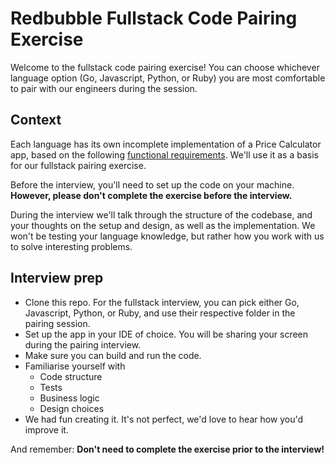 # Redbubble Fullstack Code Pairing Exercise

Welcome to the fullstack code pairing exercise! You can choose whichever
language option (Go, Javascript, Python, or Ruby) you are most comfortable to pair with
our engineers during the session.

## Context

Each language has its own incomplete implementation of a Price Calculator app,
based on the following [functional requirements](http://take-home-test.herokuapp.com/new-product-engineer).
We'll use it as a basis for our fullstack pairing exercise.

Before the interview, you'll need to set up the code on your machine. **However, please don't complete the
exercise before the interview.**

During the interview we'll talk through the structure of the codebase, and your
thoughts on the setup and design, as well as the implementation. We won't be testing your language knowledge, but rather how you work with us to
solve interesting problems.

## Interview prep

- Clone this repo. For the fullstack interview, you can pick either Go, Javascript, Python,
  or Ruby, and use their respective folder in the pairing session.
- Set up the app in your IDE of choice. You will be sharing your screen during
  the pairing interview.
- Make sure you can build and run the code.
- Familiarise yourself with
  - Code structure
  - Tests
  - Business logic
  - Design choices
- We had fun creating it. It's not perfect, we'd love to hear how you'd improve it.

And remember: **Don't need to complete the exercise prior to the interview!**
